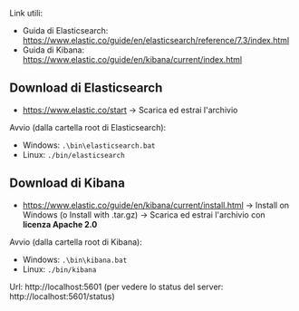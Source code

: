 Link utili:
- Guida di Elasticsearch: https://www.elastic.co/guide/en/elasticsearch/reference/7.3/index.html
- Guida di Kibana: https://www.elastic.co/guide/en/kibana/current/index.html

## Download di Elasticsearch
- https://www.elastic.co/start -> Scarica ed estrai l'archivio

Avvio (dalla cartella root di Elasticsearch):
- Windows: `.\bin\elasticsearch.bat`
- Linux: `./bin/elasticsearch`

## Download di Kibana
- https://www.elastic.co/guide/en/kibana/current/install.html -> Install on Windows (o Install with .tar.gz) -> Scarica ed estrai l'archivio con **licenza Apache 2.0**

Avvio (dalla cartella root di Kibana):
- Windows: `.\bin\kibana.bat`
- Linux: `./bin/kibana`

Url: http://localhost:5601 (per vedere lo status del server: http://localhost:5601/status)
